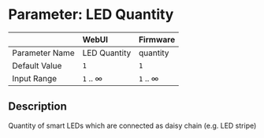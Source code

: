 # Parameter: LED Quantity

|                   | WebUI               | Firmware
|:---               |:---                 |:----
| Parameter Name    | LED Quantity        | quantity
| Default Value     | `1`                 | `1`
| Input Range       | `1` .. &infin;      | `1` .. &infin;


## Description

Quantity of smart LEDs which are connected as daisy chain (e.g. LED stripe)
